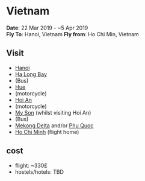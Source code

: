 # Vietnam

**Date**: 22 Mar 2019 - ~5 Apr 2019  
**Fly To**: Hanoi, Vietnam
**Fly from**: Ho Chi Min, Vietnam

## Visit

- [Hanoi](https://www.google.com/search?q=hanoi&oq=hanoi&aqs=chrome..69i57j69i60l3j0l2.1443j0j9&sourceid=chrome&ie=UTF-8)
- [Ha Long Bay](https://www.google.com/search?newwindow=1&q=Ha+Long+Bay+vietnam&stick=H4sIAAAAAAAAAOOQU-LUz9U3MEyryK2KEi_ISUxOLVYoyVcoyyzOLAGSqSV5ibmnGBGKTjFygNgZeSYZUGa6eXEOlGmaXmUKVWySk5QRD2WbpSUVpEDZ5hkWleZQ5Wl5aWmnGLlATKOCEnPDbKgao-wSM5h6E5PkrDKYeJVpmjlMg4W5UUbJI0ZfboGXP-4JS7lMWnPyGqMdF1d4apJjXnF5alGxkAEXV2BpalGlc05icbGQEpeAFI-PZ3BIfLCrq7enn7sGoxQfF4oIzy9Gacfk5PyilMy8dFAwAAMkL7WkPLEoVS85P_cXk0C8q1-IZ0hkPCxoJjHbZZSUFBRb6euXl5froarXL8kvLcosLtFNLCkpSkwuyczPK9aHatQF0noZJbmLWIU9EhV88oH2OSVWwowFAPP0ufOYAQAA&sa=X&ved=2ahUKEwiKuZX85frgAhW9RhUIHUlYDbMQxA0wAHoECAkQBg&biw=1440&bih=788)
- (Bus)
- [Hue](https://www.google.com/search?q=hue+vietnam&oq=hue+&aqs=chrome.0.69i59j69i61j69i60l2j69i57j0.2124j0j9&sourceid=chrome&ie=UTF-8)
- (motorcycle)
- [Hoi An](https://www.google.com/search?q=hoi+an+vietnam&oq=hoi+&aqs=chrome.2.69i57j0l2j69i60j0l2.2264j0j9&sourceid=chrome&ie=UTF-8)
- (motorcycle)
- [My Son](https://www.google.com/search?q=my+son+vietnam&oq=my+son&aqs=chrome.0.69i59j69i57j69i60l3j0.1182j0j9&sourceid=chrome&ie=UTF-8) (whilst visiting Hoi An)
- (Bus)
- [Mekong Delta](https://www.google.com/search?q=mekong+delta+vietnam&oq=Mekong+Delta+&aqs=chrome.1.69i57j0l2j69i60l3.5426j0j9&sourceid=chrome&ie=UTF-8) and/or [Phu Quoc](https://www.google.com/search?q=phu+quoc+vietnam&oq=phu+&aqs=chrome.1.69i57j0j35i39j0l3.7926j0j9&sourceid=chrome&ie=UTF-8)
- [Ho Chi Minh](https://www.google.com/search?q=ho+chi+minh+city&oq=ho+ch&aqs=chrome.1.0l2j69i57j69i60l3.3013j0j9&sourceid=chrome&ie=UTF-8) (flight home)

## cost

- flight: ~330£
- hostels/hotels: TBD
